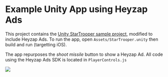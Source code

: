 Example Unity App using Heyzap Ads
=================

This project contains the [Unity StarTrooper sample project](https://www.assetstore.unity3d.com/#/content/8566), modified to include Heyzap Ads. To run the app, open `Assets/StarTrooper.unity` then build and run (targetting iOS).

The app repurposes the *shoot missile* button to show a Heyzap Ad. All code using the Heyzap Ads SDK is located in `PlayerControls.js`


<img src="https://d2ujflorbtfzji.cloudfront.net/key-image/14426934-6042-4003-8482-387f5b4bf30b.jpg">
